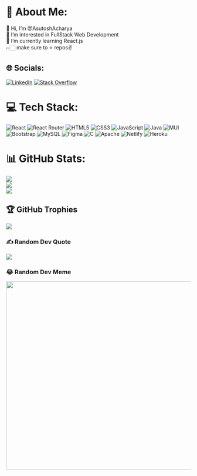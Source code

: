 # 💫 About Me:
👋 Hi, I’m @AsutoshAcharya<br>👀 I’m interested in FullStack Web Development<br>🌱 I’m currently learning React.js<br>👉🏻 make sure to ⭐ repos✌


## 🌐 Socials:
[![LinkedIn](https://img.shields.io/badge/LinkedIn-%230077B5.svg?logo=linkedin&logoColor=white)](https://linkedin.com/in/asutosh-acharya-40b591228) [![Stack Overflow](https://img.shields.io/badge/-Stackoverflow-FE7A16?logo=stack-overflow&logoColor=white)](https://stackoverflow.com/users/asutosh-acharya) 

# 💻 Tech Stack:
![React](https://img.shields.io/badge/react-%2320232a.svg?style=flat&logo=react&logoColor=%2361DAFB) ![React Router](https://img.shields.io/badge/React_Router-CA4245?style=flat&logo=react-router&logoColor=white) ![HTML5](https://img.shields.io/badge/html5-%23E34F26.svg?style=flat&logo=html5&logoColor=white) ![CSS3](https://img.shields.io/badge/css3-%231572B6.svg?style=flat&logo=css3&logoColor=white) ![JavaScript](https://img.shields.io/badge/javascript-%23323330.svg?style=flat&logo=javascript&logoColor=%23F7DF1E) ![Java](https://img.shields.io/badge/java-%23ED8B00.svg?style=flat&logo=java&logoColor=white) ![MUI](https://img.shields.io/badge/MUI-%230081CB.svg?style=flat&logo=material-ui&logoColor=white) ![Bootstrap](https://img.shields.io/badge/bootstrap-%23563D7C.svg?style=flat&logo=bootstrap&logoColor=white) ![MySQL](https://img.shields.io/badge/mysql-%2300f.svg?style=flat&logo=mysql&logoColor=white) 	![Figma](https://img.shields.io/badge/figma-%23F24E1E.svg?style=flat&logo=figma&logoColor=white) ![C](https://img.shields.io/badge/c-%2300599C.svg?style=flat&logo=c&logoColor=white) ![Apache](https://img.shields.io/badge/apache-%23D42029.svg?style=flat&logo=apache&logoColor=white) ![Netlify](https://img.shields.io/badge/netlify-%23000000.svg?style=flat&logo=netlify&logoColor=#00C7B7) ![Heroku](https://img.shields.io/badge/heroku-%23430098.svg?style=flat&logo=heroku&logoColor=white)
# 📊 GitHub Stats:
![](https://github-readme-stats.vercel.app/api?username=AsutoshAcharya&theme=nightowl&hide_border=true&include_all_commits=true&count_private=true)<br/>
![](https://github-readme-streak-stats.herokuapp.com/?user=AsutoshAcharya&theme=nightowl&hide_border=true)<br/>
![](https://github-readme-stats.vercel.app/api/top-langs/?username=AsutoshAcharya&theme=nightowl&hide_border=true&include_all_commits=true&count_private=true&layout=compact)

## 🏆 GitHub Trophies
![](https://github-profile-trophy.vercel.app/?username=AsutoshAcharya&theme=radical&no-frame=true&no-bg=false&margin-w=4)

### ✍️ Random Dev Quote
![](https://quotes-github-readme.vercel.app/api?type=horizontal&theme=radical)

### 😂 Random Dev Meme
<img src="https://random-memer.herokuapp.com/" width="512px"/>
